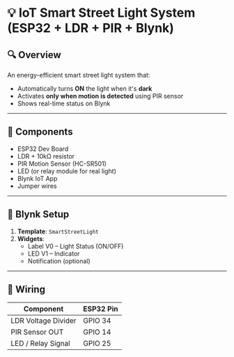 # 💡 IoT Smart Street Light System (ESP32 + LDR + PIR + Blynk)

## 🔍 Overview
An energy-efficient smart street light system that:
- Automatically turns **ON** the light when it's **dark**
- Activates **only when motion is detected** using PIR sensor
- Shows real-time status on Blynk

---

## 🧰 Components
- ESP32 Dev Board  
- LDR + 10kΩ resistor  
- PIR Motion Sensor (HC-SR501)  
- LED (or relay module for real light)  
- Blynk IoT App  
- Jumper wires

---

## 📱 Blynk Setup

1. **Template**: `SmartStreetLight`  
2. **Widgets**:  
   - Label V0 – Light Status (ON/OFF)  
   - LED V1 – Indicator  
   - Notification (optional)

---

## 🔧 Wiring

| Component     | ESP32 Pin |
|---------------|-----------|
| LDR Voltage Divider | GPIO 34 |
| PIR Sensor OUT      | GPIO 14 |
| LED / Relay Signal  | GPIO 25 |
